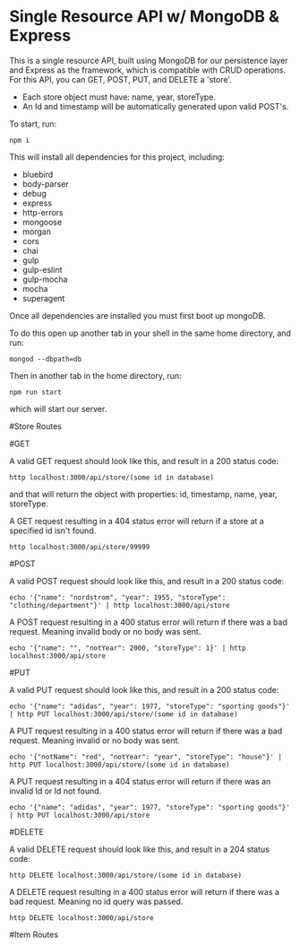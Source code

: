 # Single Resource API w/ MongoDB & Express

This is a single resource API, built using MongoDB for our persistence layer and Express as the framework, which is compatible with CRUD operations. For this API, you can GET, POST, PUT, and DELETE a 'store'.

- Each store object must have: name, year, storeType.
- An Id and timestamp will be automatically generated upon valid POST's.

To start, run:

```
npm i
```

This will install all dependencies for this project, including:

- bluebird
- body-parser
- debug
- express
- http-errors
- mongoose
- morgan
- cors
- chai
- gulp
- gulp-eslint
- gulp-mocha
- mocha
- superagent

Once all dependencies are installed you must first boot up mongoDB.

To do this open up another tab in your shell in the same home directory, and run:

```
mongod --dbpath=db
```

Then in another tab in the home directory, run:

```
npm run start
```

which will start our server.

#Store Routes

#GET

A valid GET request should look like this, and result in a 200 status code:

```
http localhost:3000/api/store/(some id in database)
```

and that will return the object with properties: id, timestamp, name, year, storeType.

A GET request resulting in a 404 status error will return if a store at a specified id isn't found.

```
http localhost:3000/api/store/99999
```

#POST

A valid POST request should look like this, and result in a 200 status code:

```
echo '{"name": "nordstrom", "year": 1955, "storeType": "clothing/department"}' | http localhost:3000/api/store
```

A POST request resulting in a 400 status error will return if there was a bad request. Meaning invalid body or no body was sent.

```
echo '{"name": "", "notYear": 2000, "storeType": 1}' | http localhost:3000/api/store
```

#PUT

A valid PUT request should look like this, and result in a 200 status code:

```
echo '{"name": "adidas", "year": 1977, "storeType": "sporting goods"}' | http PUT localhost:3000/api/store/(some id in database)
```

A PUT request resulting in a 400 status error will return if there was a bad request. Meaning invalid or no body was sent.

```
echo '{"notName": "red", "notYear": "year", "storeType": "house"}' | http PUT localhost:3000/api/store/(some id in database)
```

A PUT request resulting in a 404 status error will return if there was an invalid Id or Id not found.

```
echo '{"name": "adidas", "year": 1977, "storeType": "sporting goods"}' | http PUT localhost:3000/api/store
```

#DELETE

A valid DELETE request should look like this, and result in a 204 status code:

```
http DELETE localhost:3000/api/store/(some id in database)
```

A DELETE request resulting in a 400 status error will return if there was a bad request. Meaning no id query was passed.

```
http DELETE localhost:3000/api/store
```

#Item Routes
